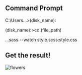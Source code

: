 ## Command Prompt

C:\Users\...>(disk_name):

(disk_name):\>cd (file_path)

...sass --watch style.scss:style.css

## Get the result!

![flowers](https://github.com/natashkasemenova/reels_flowers/assets/144455625/e325ae5a-f1a4-4521-897f-4d6deaa92ddf)


